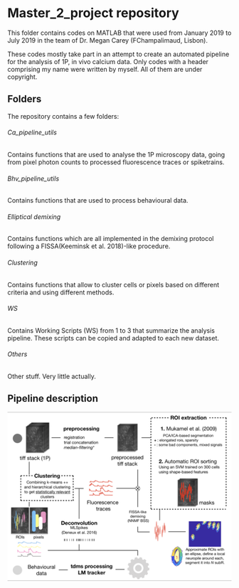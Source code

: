 # Master_2_project repository

This folder contains codes on MATLAB that were used from January 2019 to July 2019
in the team of Dr. Megan Carey (FChampalimaud, Lisbon). 

These codes mostly take part in an attempt to create an automated pipeline for the analysis of 1P, in vivo calcium data.
Only codes with a header comprising my name were written by myself. All of them are under copyright. 


## Folders

The repository contains a few folders: 

###### Ca_pipeline_utils 
Contains functions that are used to analyse the 1P microscopy data, going from pixel photon counts to processed fluorescence traces or spiketrains. 
###### Bhv_pipeline_utils
Contains functions that are used to process behavioural data.
###### Elliptical demixing
Contains functions which are all implemented in the demixing protocol following a FISSA(Keeminsk et al. 2018)-like procedure. 
###### Clustering
Contains functions that allow to cluster cells or pixels based on different criteria and using different methods.
###### WS 
Contains Working Scripts (WS) from 1 to 3 that summarize the analysis pipeline. These scripts can be copied and adapted to each new dataset. 
###### Others
Other stuff. Very little actually. 


## Pipeline description

![image](https://github.com/LeonardDupont/Master_2_project/blob/master/Pipeline.png)
      
